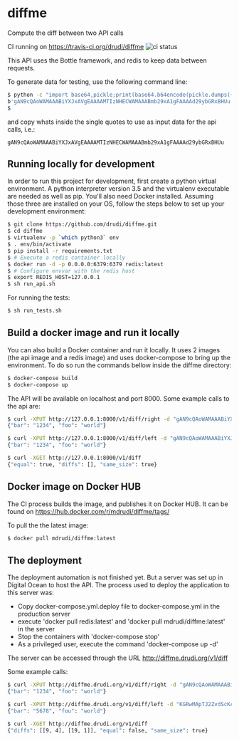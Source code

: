# diffme
Compute the diff between two API calls

CI running on https://travis-ci.org/drudi/diffme
![ci status](https://api.travis-ci.org/drudi/diffme.svg?branch=master)

This API uses the Bottle framework, and redis to keep data between requests.

To generate data for testing, use the following command line:

```sh
$ python -c "import base64,pickle;print(base64.b64encode(pickle.dumps({'foo': 'world', 'bar':'1234'})))"
b'gAN9cQAoWAMAAABiYXJxAVgEAAAAMTIzNHECWAMAAABmb29xA1gFAAAAd29ybGRxBHUu'
$
```
and copy whats inside the single quotes to use as input data for the api calls, i.e.:

```
gAN9cQAoWAMAAABiYXJxAVgEAAAAMTIzNHECWAMAAABmb29xA1gFAAAAd29ybGRxBHUu
```

## Running locally for development

In order to run this project for development, first create a python virtual environment. A python interpreter version 3.5 and the virtualenv executable are needed as well as pip. You'll also need Docker installed. Assuming those three are installed on your OS, follow the steps below to set up your development environment:

```sh
$ git clone https://github.com/drudi/diffme.git
$ cd diffme
$ virtualenv -p `which python3` env
$ . env/bin/activate
$ pip install -r requirements.txt
$ # Execute a redis container locally
$ docker run -d -p 0.0.0.0:6379:6379 redis:latest
$ # Configure envvar with the redis host
$ export REDIS_HOST=127.0.0.1
$ sh run_api.sh
```

For running the tests:

```sh
$ sh run_tests.sh
```


## Build a docker image and run it locally

You can also build a Docker container and run it locally. It uses 2 images (the api image and a redis image) and uses docker-compose to bring up the environment. To do so run the commands bellow inside the diffme directory:

```sh
$ docker-compose build
$ docker-compose up
```

The API will be available on localhost and port 8000. Some example calls to the api are:

```sh
$ curl -XPUT http://127.0.0.1:8000/v1/diff/right -d "gAN9cQAoWAMAAABiYXJxAVgEAAAAMTIzNHECWAMAAABmb29xA1gFAAAAd29ybGRxBHUu"
{"bar": "1234", "foo": "world"}

$ curl -XPUT http://127.0.0.1:8000/v1/diff/left -d "gAN9cQAoWAMAAABiYXJxAVgEAAAAMTIzNHECWAMAAABmb29xA1gFAAAAd29ybGRxBHUu"
{"bar": "1234", "foo": "world"}

$ curl -XGET http://127.0.0.1:8000/v1/diff
{"equal": true, "diffs": [], "same_size": true}
```

## Docker image on Docker HUB

The CI process builds the image, and publishes it on Docker HUB. It can be found on https://hub.docker.com/r/mdrudi/diffme/tags/

To pull the the latest image:

```sh
$ docker pull mdrudi/diffme:latest
```

## The deployment

The deployment automation is not finished yet. But a server was set up in Digital Ocean to host the API. The process used to deploy the application to this server was:

- Copy docker-compose.yml.deploy file to docker-compose.yml in the production server
- execute 'docker pull redis:latest' and 'docker pull mdrudi/diffme:latest' in the server
- Stop the containers with 'docker-compose stop'
- As a privileged user, execute the command 'docker-compose up -d'

The server can be accessed through the URL http://diffme.drudi.org/v1/diff

Some example calls:

```sh
$ curl -XPUT http://diffme.drudi.org/v1/diff/right -d "gAN9cQAoWAMAAABiYXJxAVgEAAAAMTIzNHECWAMAAABmb29xA1gFAAAAd29ybGRxBHUu"
{"bar": "1234", "foo": "world"}

$ curl -XPUT http://diffme.drudi.org/v1/diff/left -d "KGRwMApTJ2ZvdScKcDEKUyd3b3JsZCcKcDIKc1MnYmFyJwpwMwpTJzU2NzgnCnA0CnMu"
{"bar": "5678", "fou": "world"}

$ curl -XGET http://diffme.drudi.org/v1/diff
{"diffs": [[9, 4], [19, 1]], "equal": false, "same_size": true}
```
